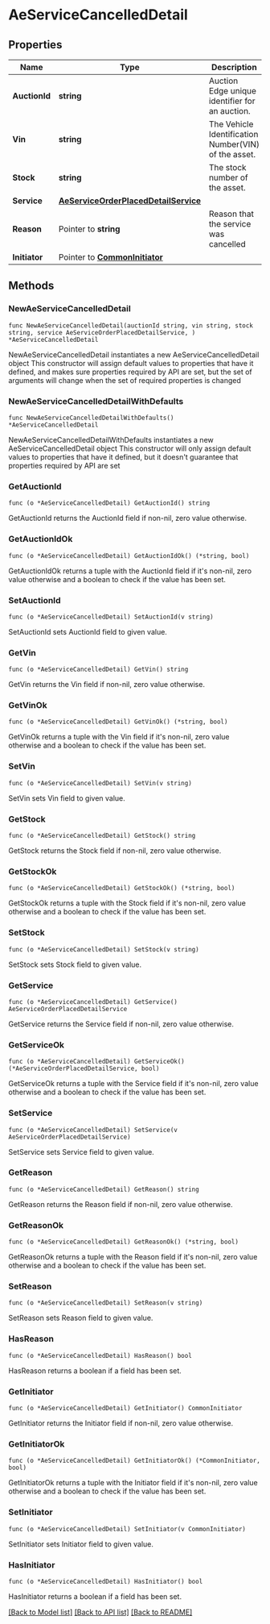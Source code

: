 # AeServiceCancelledDetail

## Properties

Name | Type | Description | Notes
------------ | ------------- | ------------- | -------------
**AuctionId** | **string** | Auction Edge unique identifier for an auction. | 
**Vin** | **string** | The Vehicle Identification Number(VIN) of the asset. | 
**Stock** | **string** | The stock number of the asset. | 
**Service** | [**AeServiceOrderPlacedDetailService**](AeServiceOrderPlacedDetailService.md) |  | 
**Reason** | Pointer to **string** | Reason that the service was cancelled | [optional] 
**Initiator** | Pointer to [**CommonInitiator**](CommonInitiator.md) |  | [optional] 

## Methods

### NewAeServiceCancelledDetail

`func NewAeServiceCancelledDetail(auctionId string, vin string, stock string, service AeServiceOrderPlacedDetailService, ) *AeServiceCancelledDetail`

NewAeServiceCancelledDetail instantiates a new AeServiceCancelledDetail object
This constructor will assign default values to properties that have it defined,
and makes sure properties required by API are set, but the set of arguments
will change when the set of required properties is changed

### NewAeServiceCancelledDetailWithDefaults

`func NewAeServiceCancelledDetailWithDefaults() *AeServiceCancelledDetail`

NewAeServiceCancelledDetailWithDefaults instantiates a new AeServiceCancelledDetail object
This constructor will only assign default values to properties that have it defined,
but it doesn't guarantee that properties required by API are set

### GetAuctionId

`func (o *AeServiceCancelledDetail) GetAuctionId() string`

GetAuctionId returns the AuctionId field if non-nil, zero value otherwise.

### GetAuctionIdOk

`func (o *AeServiceCancelledDetail) GetAuctionIdOk() (*string, bool)`

GetAuctionIdOk returns a tuple with the AuctionId field if it's non-nil, zero value otherwise
and a boolean to check if the value has been set.

### SetAuctionId

`func (o *AeServiceCancelledDetail) SetAuctionId(v string)`

SetAuctionId sets AuctionId field to given value.


### GetVin

`func (o *AeServiceCancelledDetail) GetVin() string`

GetVin returns the Vin field if non-nil, zero value otherwise.

### GetVinOk

`func (o *AeServiceCancelledDetail) GetVinOk() (*string, bool)`

GetVinOk returns a tuple with the Vin field if it's non-nil, zero value otherwise
and a boolean to check if the value has been set.

### SetVin

`func (o *AeServiceCancelledDetail) SetVin(v string)`

SetVin sets Vin field to given value.


### GetStock

`func (o *AeServiceCancelledDetail) GetStock() string`

GetStock returns the Stock field if non-nil, zero value otherwise.

### GetStockOk

`func (o *AeServiceCancelledDetail) GetStockOk() (*string, bool)`

GetStockOk returns a tuple with the Stock field if it's non-nil, zero value otherwise
and a boolean to check if the value has been set.

### SetStock

`func (o *AeServiceCancelledDetail) SetStock(v string)`

SetStock sets Stock field to given value.


### GetService

`func (o *AeServiceCancelledDetail) GetService() AeServiceOrderPlacedDetailService`

GetService returns the Service field if non-nil, zero value otherwise.

### GetServiceOk

`func (o *AeServiceCancelledDetail) GetServiceOk() (*AeServiceOrderPlacedDetailService, bool)`

GetServiceOk returns a tuple with the Service field if it's non-nil, zero value otherwise
and a boolean to check if the value has been set.

### SetService

`func (o *AeServiceCancelledDetail) SetService(v AeServiceOrderPlacedDetailService)`

SetService sets Service field to given value.


### GetReason

`func (o *AeServiceCancelledDetail) GetReason() string`

GetReason returns the Reason field if non-nil, zero value otherwise.

### GetReasonOk

`func (o *AeServiceCancelledDetail) GetReasonOk() (*string, bool)`

GetReasonOk returns a tuple with the Reason field if it's non-nil, zero value otherwise
and a boolean to check if the value has been set.

### SetReason

`func (o *AeServiceCancelledDetail) SetReason(v string)`

SetReason sets Reason field to given value.

### HasReason

`func (o *AeServiceCancelledDetail) HasReason() bool`

HasReason returns a boolean if a field has been set.

### GetInitiator

`func (o *AeServiceCancelledDetail) GetInitiator() CommonInitiator`

GetInitiator returns the Initiator field if non-nil, zero value otherwise.

### GetInitiatorOk

`func (o *AeServiceCancelledDetail) GetInitiatorOk() (*CommonInitiator, bool)`

GetInitiatorOk returns a tuple with the Initiator field if it's non-nil, zero value otherwise
and a boolean to check if the value has been set.

### SetInitiator

`func (o *AeServiceCancelledDetail) SetInitiator(v CommonInitiator)`

SetInitiator sets Initiator field to given value.

### HasInitiator

`func (o *AeServiceCancelledDetail) HasInitiator() bool`

HasInitiator returns a boolean if a field has been set.


[[Back to Model list]](../README.md#documentation-for-models) [[Back to API list]](../README.md#documentation-for-api-endpoints) [[Back to README]](../README.md)



